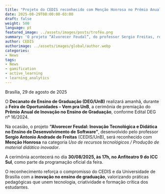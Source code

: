 ```yaml
---
title: "Projeto do CEDIS reconhecido com Menção Honrosa no Prêmio Anual de Inovação no Ensino de Graduação da UnB"
date: 2025-08-29T08:00:00-03:00
draft: false
weight: 500
language: pt
featured_image: ../assets/images/posts/troféu.png
summary: 'O projeto “Alvorecer Feudal”, do professor Sergio Freitas, recebe Menção Honrosa no Prêmio Anual de Inovação no Ensino de Graduação da UnB.'
author: CEDIS
authorimage: ../assets/images/global/author.webp
categories:
- News
tags:
- News
- gamification
- active_learning
- learning_analytics
---
```


Brasília, 29 de agosto de 2025  

O **Decanato de Ensino de Graduação (DEG/UnB)** realizará amanhã, durante a **Feira de Oportunidades – Vem pra UnB**, a cerimônia de premiação do **Prêmio Anual de Inovação no Ensino de Graduação**, conforme Edital DEG nº 16/2024.  

Na ocasião, o projeto **“Alvorecer Feudal: Inovação Tecnológica e Didática no Ensino de Desenvolvimento de Software”**, desenvolvido pelo professor **Sergio Antonio Andrade de Freitas** (CEDIS/UnB), será reconhecido com **Menção Honrosa** na categoria *Uso de recursos tecnológicos / Produção de material didático inovador*.  

A cerimônia acontecerá no dia **30/08/2025, às 17h, no Anfiteatro 9 do ICC Sul**, como parte da programação oficial da feira.  

O reconhecimento reforça o compromisso do CEDIS e da Universidade de Brasília com a **inovação no ensino de graduação**, valorizando práticas pedagógicas que unem tecnologia, criatividade e formação crítica dos estudantes.  
